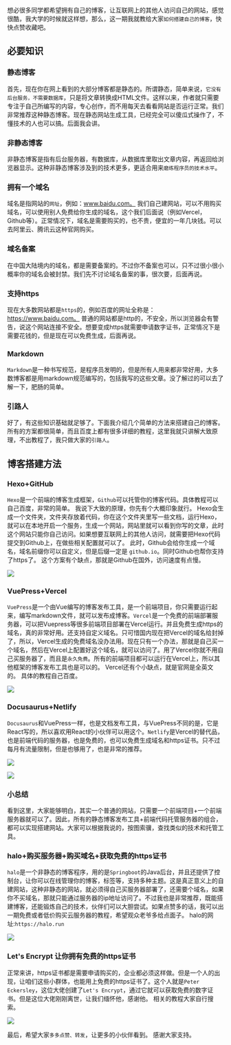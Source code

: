 想必很多同学都希望拥有自己的博客，让互联网上的其他人访问自己的网站，感觉很酷，我大学的时候就这样想，那么，这一期我就教给大家`如何搭建自己的博客`，快快点赞收藏吧。
## 必要知识
### 静态博客
首先，现在你在网上看到的大部分博客都是静态的。所谓静态，简单来说，`它没有后台服务，不需要数据库`，只是将文章转换成HTML文件。这样以来，作者就只需要专注于自己所编写的内容，专心创作，而不用每天去看看网站是否运行正常。我们非常推荐这种静态博客。现在静态网站生成工具，已经完全可以傻瓜式操作了，不懂技术的人也可以搞。后面我会讲。
### 非静态博客
非静态博客是指有后台服务器，有数据库，从数据库里取出文章内容，再返回给浏览器显示。这种非静态博客涉及到的技术更多，更适合用来`磨练程序员的技术水平`。
### 拥有一个域名
域名是指网站的`网址`，例如：www.baidu.com。
我们自己建网站，可以不用购买域名，可以使用别人免费给你生成的域名，这个我们后面说（例如Vercel，Github等）。正常情况下，域名是需要购买的，也不贵，便宜的一年几块钱。可以去阿里云、腾讯云这种官网购买。
### 域名备案
在中国大陆境内的域名，都是需要备案的。不过你不备案也可以，只不过很小很小概率你的域名会被封禁。我们先不讨论域名备案的事，很次要，后面再说。
### 支持https
现在大多数网站都是`https`的，例如百度的网址全称是：https://www.baidu.com。
普通的网站都是http的，不安全，所以浏览器会有警告，说这个网站连接不安全。想要变成https就需要申请数字证书，正常情况下是需要花钱的，但是现在可以免费生成，后面再说。
### Markdown
`Markdown`是一种书写规范，是程序员发明的，但是所有人用来都非常好用，大多数博客都是用markdown规范编写的，包括我写的这些文章。没了解过的可以去了解一下，肥肠的简单。
### 引路人
好了，有这些知识基础就足够了。下面我介绍几个简单的方法来搭建自己的博客。所有的方案都很简单，而且百度上都有很多详细的教程，这里我就只讲解大致原理，不出教程了，我只做大家的`引路人`。
## 博客搭建方法
### Hexo+GitHub
`Hexo`是一个前端的博客生成框架，`Github`可以托管你的博客代码。具体教程可以自己百度，非常的简单。
我说下大致的原理，你先有个大概印象就行。
Hexo会生成一个文件夹，文件夹存放着代码，你在这个文件夹里写一些文档，运行Hexo，就可以在本地开启一个服务，生成一个网站，网站里就可以看到你写的文章，此时这个网站只能你自己访问。如果想要互联网上的其他人访问，就需要把Hexo代码提交到Github上，在做些相关配置就可以了。
此时，Github会给你生成一个域名，域名前缀你可以自定义，但是后缀一定是
`github.io`。同时Github也帮你支持了https了。
这个方案有个缺点，那就是Github在国外，访问速度有点慢。

![](https://cdn.jsdelivr.net/gh/CoderSJX/nullpointer@master/static/images/hexo.png)

### VuePress+Vercel
`VuePress`是一个由Vue编写的博客发布工具，是一个前端项目，你只需要运行起来，编写markdown文件，就可以发布成博客。`Vercel`是一个免费的前端部署服务器，可以把Vuepress等很多前端项目部署在Vercel运行。并且免费生成https的域名，真的非常好用。还支持自定义域名。只可惜国内现在把Vercel的域名给封掉了，所以，Vercel生成的免费域名没办法用。现在只有一个办法，那就是自己买一个域名，然后在Vercel上配置好这个域名，就可以访问了。用了Vercel你就不用自己买服务器了，而且是`永久免费`。所有的前端项目都可以运行在Vercel上，所以其他框架的博客发布工具也是可以的。
Vercel还有个小缺点，就是官网是全英文的。
具体的教程自己百度。

![](https://cdn.jsdelivr.net/gh/CoderSJX/nullpointer@master/static/images/vuepress.png)

### Docusaurus+Netlify
`Docusaurus`和VuePress一样，也是文档发布工具，与VuePress不同的是，它是React写的，所以喜欢用React的小伙伴可以用这个。`Netlify`是Vercel的替代品，也是前端代码的服务器，也是免费的，也可以免费生成域名和https证书。只不过每月有流量限制，但是也够用了，也是非常的推荐。




![](https://cdn.jsdelivr.net/gh/CoderSJX/nullpointer@master/static/images/reactblog.png)

![](https://cdn.jsdelivr.net/gh/CoderSJX/nullpointer@master/static/images/netlify.png)


### 小总结
看到这里，大家能够明白，其实一个普通的网站，只需要一个前端项目+一个前端服务器就可以了。因此，所有的静态博客发布工具+前端代码托管服务器的组合，都可以实现搭建网站。大家可以根据我说的，按图索骥，查找类似的技术和托管工具。

### halo+购买服务器+购买域名+获取免费的https证书
`halo`是一个非静态的博客程序，用的是`Springboot`的Java后台，并且还提供了控制台，让你可以在线管理你的博客，标签等，支持多种主题。这是真正意义上的自建网站，这种非静态的网站，就必须得自己买服务器部署了，还需要个域名，如果你不买域名，那就只能通过服务器的ip地址访问了。不过我也是非常推荐，既能搭建博客，还能锻炼自己的技术，伙伴们可以大胆尝试。如果点赞多的话，我可以出一期免费或者低价购买云服务器的教程，希望观众老爷多给点面子。
halo的网址:`https://halo.run`

![](https://cdn.jsdelivr.net/gh/CoderSJX/nullpointer@master/static/images/halo.png)


### Let's Encrypt 让你拥有免费的https证书
正常来讲，https证书都是需要申请购买的，企业都必须这样做。但是一个人的出现，让咱们这些小群体，也能用上免费的https证书了。这个人就是`Peter Eckersley`，这位大佬创建了`Let's Encrypt`，通过它就可以获取免费的数字证书。但是这位大佬刚刚离世，让我们缅怀他，感谢他。
相关的教程大家自行搜索。

![](https://cdn.jsdelivr.net/gh/CoderSJX/nullpointer@master/static/images/gethttps.png)


最后，希望大家`多多点赞、转发`，让更多的小伙伴看到。
感谢大家支持。

